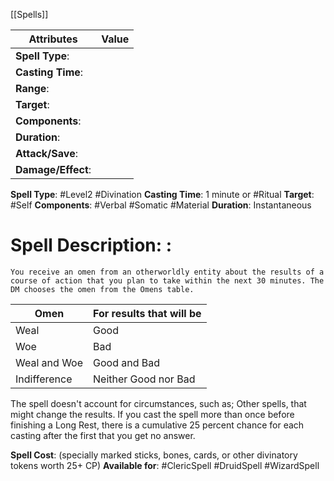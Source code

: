 [[Spells]]

| Attributes         | Value |
| ------------------ | ----- |
| **Spell Type**:    |       |
| **Casting Time**:  |       |
| **Range**:         |       |
| **Target**:        |       |
| **Components**:    |       |
| **Duration**:      |       |
| **Attack/Save**:   |       |
| **Damage/Effect**: |       |

**Spell Type**: #Level2 #Divination 
**Casting Time**: 1 minute or #Ritual 
**Target**: #Self 
**Components**: #Verbal #Somatic #Material 
**Duration**: Instantaneous

# Spell Description: : 
	You receive an omen from an otherworldly entity about the results of a course of action that you plan to take within the next 30 minutes. The DM chooses the omen from the Omens table.

| Omen         | For results that will be |
| ------------ | ------------------------ |
| Weal         | Good                     |
| Woe          | Bad                      |
| Weal and Woe | Good and Bad             |
| Indifference | Neither Good nor Bad     |

The spell doesn't account for circumstances, such as;
	Other spells, that might change the results. If you cast the spell more than once before finishing a Long Rest, there is a cumulative 25 percent chance for each casting after the first that you get no answer.

**Spell Cost**: (specially marked sticks, bones, cards, or other divinatory tokens worth 25+ CP)
**Available for**: #ClericSpell #DruidSpell #WizardSpell 